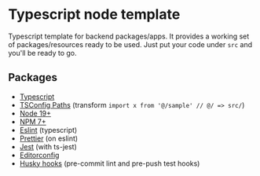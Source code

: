 # Typescript node template
Typescript template for backend packages/apps. It provides a working set of
packages/resources ready to be used. Just put your code under `src` and you'll
be ready to go.

## Packages
- [Typescript](https://www.typescriptlang.org/)
- [TSConfig Paths](https://github.com/dividab/tsconfig-paths) (transform `import x from '@/sample' // @/ => src/`)
- [Node 19+](https://nodejs.org/dist/latest-v19.x/docs/api/)
- [NPM 7+](https://nodejs.org/dist/latest-v19.x/docs/api/)
- [Eslint](https://typescript-eslint.io) (typescript)
- [Prettier](https://prettier.io/) (on eslint)
- [Jest](https://jestjs.io/docs/getting-started) (with ts-jest)
- [Editorconfig](https://editorconfig.org/)
- [Husky hooks](https://typicode.github.io/husky/#/) (pre-commit lint and pre-push test hooks)
